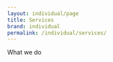 ```yaml
---
layout: individual/page
title: Services
brand: individual
permalink: /individual/services/
---
```


What we do
